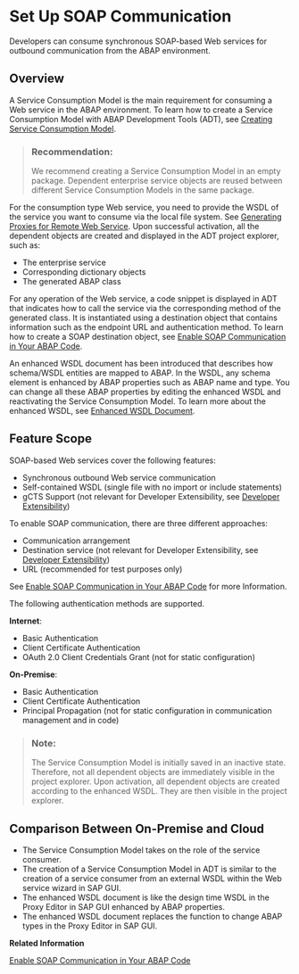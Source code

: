 <!-- loio8b6723b265d54c13866fbade4a7a087b -->

# Set Up SOAP Communication

Developers can consume synchronous SOAP-based Web services for outbound communication from the ABAP environment.



<a name="loio8b6723b265d54c13866fbade4a7a087b__section_ns2_mfr_hlb"/>

## Overview

A Service Consumption Model is the main requirement for consuming a Web service in the ABAP environment. To learn how to create a Service Consumption Model with ABAP Development Tools \(ADT\), see [Creating Service Consumption Model](https://help.sap.com/viewer/5371047f1273405bb46725a417f95433/Cloud/en-US/96132822b3554016b653d3601bb9ff1a.html).

> ### Recommendation:  
> We recommend creating a Service Consumption Model in an empty package. Dependent enterprise service objects are reused between different Service Consumption Models in the same package.

For the consumption type Web service, you need to provide the WSDL of the service you want to consume via the local file system. See [Generating Proxies for Remote Web Service](https://help.sap.com/viewer/5371047f1273405bb46725a417f95433/Cloud/en-US/3b9c145adad147058177cec27cef1f44.html). Upon successful activation, all the dependent objects are created and displayed in the ADT project explorer, such as:

-   The enterprise service
-   Corresponding dictionary objects
-   The generated ABAP class

For any operation of the Web service, a code snippet is displayed in ADT that indicates how to call the service via the corresponding method of the generated class. It is instantiated using a destination object that contains information such as the endpoint URL and authentication method. To learn how to create a SOAP destination object, see [Enable SOAP Communication in Your ABAP Code](enable-soap-communication-in-your-abap-code-6ab460e.md).

An enhanced WSDL document has been introduced that describes how schema/WSDL entities are mapped to ABAP. In the WSDL, any schema element is enhanced by ABAP properties such as ABAP name and type. You can change all these ABAP properties by editing the enhanced WSDL and reactivating the Service Consumption Model. To learn more about the enhanced WSDL, see [Enhanced WSDL Document](enhanced-wsdl-document-3a893d9.md).



<a name="loio8b6723b265d54c13866fbade4a7a087b__section_mzr_21s_flb"/>

## Feature Scope

SOAP-based Web services cover the following features:

-   Synchronous outbound Web service communication
-   Self-contained WSDL \(single file with no import or include statements\)
-   gCTS Support \(not relevant for Developer Extensibility, see [Developer Extensibility](https://help.sap.com/viewer/6aa39f1ac05441e5a23f484f31e477e7/latest/en-US/e1059ff581854a699f15734049f14293.html)\)

To enable SOAP communication, there are three different approaches:

-   Communication arrangement
-   Destination service \(not relevant for Developer Extensibility, see [Developer Extensibility](https://help.sap.com/viewer/6aa39f1ac05441e5a23f484f31e477e7/latest/en-US/e1059ff581854a699f15734049f14293.html)\)
-   URL \(recommended for test purposes only\)

See [Enable SOAP Communication in Your ABAP Code](enable-soap-communication-in-your-abap-code-6ab460e.md) for more Information.

The following authentication methods are supported.

**Internet**:

-   Basic Authentication
-   Client Certificate Authentication
-   OAuth 2.0 Client Credentials Grant \(not for static configuration\)

**On-Premise**:

-   Basic Authentication
-   Client Certificate Authentication
-   Principal Propagation \(not for static configuration in communication management and in code\)

> ### Note:  
> The Service Consumption Model is initially saved in an inactive state. Therefore, not all dependent objects are immediately visible in the project explorer. Upon activation, all dependent objects are created according to the enhanced WSDL. They are then visible in the project explorer.



<a name="loio8b6723b265d54c13866fbade4a7a087b__section_dly_cbs_flb"/>

## Comparison Between On-Premise and Cloud

-   The Service Consumption Model takes on the role of the service consumer.
-   The creation of a Service Consumption Model in ADT is similar to the creation of a service consumer from an external WSDL within the Web service wizard in SAP GUI.
-   The enhanced WSDL document is like the design time WSDL in the Proxy Editor in SAP GUI enhanced by ABAP properties.
-   The enhanced WSDL document replaces the function to change ABAP types in the Proxy Editor in SAP GUI.

**Related Information**  


[Enable SOAP Communication in Your ABAP Code](enable-soap-communication-in-your-abap-code-6ab460e.md "SOAP-based Web service outbound communication within the ABAP environment is enabled by using SOAP destination objects.")

